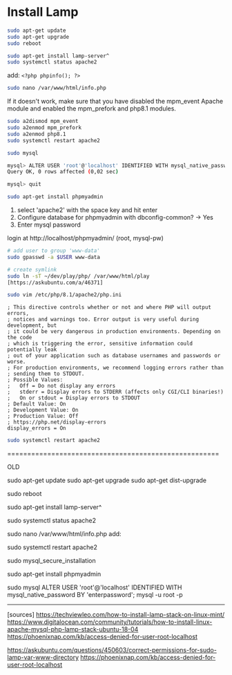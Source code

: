 # Install Lamp

```sh
sudo apt-get update
sudo apt-get upgrade
sudo reboot
```


```sh
sudo apt-get install lamp-server^
sudo systemctl status apache2
```

add: `<?php phpinfo(); ?>`

```sh
sudo nano /var/www/html/info.php
```

If it doesn't work, make sure that you have disabled the mpm_event Apache module and enabled the mpm_prefork and php8.1 modules.

```sh
sudo a2dismod mpm_event
sudo a2enmod mpm_prefork
sudo a2enmod php8.1
sudo systemctl restart apache2
```


```sh
sudo mysql

mysql> ALTER USER 'root'@'localhost' IDENTIFIED WITH mysql_native_password BY 'nemesis504';
Query OK, 0 rows affected (0,02 sec)

mysql> quit
```

```sh
sudo apt-get install phpmyadmin
```

1. select 'apache2' with the space key and hit enter
2. Configure database for phpmyadmin with dbconfig-common? -> Yes
3. Enter mysql password

login at http://localhost/phpmyadmin/ (root, mysql-pw)


```sh
# add user to group 'www-data'
sudo gpasswd -a $USER www-data

# create symlink
sudo ln -sT ~/dev/play/php/ /var/www/html/play
[https://askubuntu.com/a/46371]

sudo vim /etc/php/8.1/apache2/php.ini
```

```
; This directive controls whether or not and where PHP will output errors,
; notices and warnings too. Error output is very useful during development, but
; it could be very dangerous in production environments. Depending on the code
; which is triggering the error, sensitive information could potentially leak
; out of your application such as database usernames and passwords or worse.
; For production environments, we recommend logging errors rather than
; sending them to STDOUT.
; Possible Values:
;   Off = Do not display any errors
;   stderr = Display errors to STDERR (affects only CGI/CLI binaries!)
;   On or stdout = Display errors to STDOUT
; Default Value: On
; Development Value: On
; Production Value: Off
; https://php.net/display-errors
display_errors = On
```

```sh
sudo systemctl restart apache2
```

=====================================================

OLD

sudo apt-get update
sudo apt-get upgrade
sudo apt-get dist-upgrade

sudo reboot

sudo apt-get install lamp-server^

sudo systemctl status apache2

sudo nano /var/www/html/info.php
add: <?php phpinfo(); ?>

sudo systemctl restart apache2

sudo mysql_secure_installation

sudo apt-get install phpmyadmin

sudo mysql
ALTER USER 'root'@'localhost' IDENTIFIED WITH mysql_native_password BY 'enterpassword';
mysql -u root -p

----------------

[sources]
https://techviewleo.com/how-to-install-lamp-stack-on-linux-mint/
https://www.digitalocean.com/community/tutorials/how-to-install-linux-apache-mysql-php-lamp-stack-ubuntu-18-04
https://phoenixnap.com/kb/access-denied-for-user-root-localhost

https://askubuntu.com/questions/450603/correct-permissions-for-sudo-lamp-var-www-directory
https://phoenixnap.com/kb/access-denied-for-user-root-localhost
